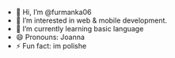 - 👋 Hi, I’m @furmanka06
- 👀 I’m interested in web & mobile development.
- 🌱 I’m currently learning  basic language
- 😄 Pronouns: Joanna
- ⚡ Fun fact: im polishe

<!---
furmanka06/furmanka06 is a ✨ special ✨ repository because its `README.md` (this file) appears on your GitHub profile.
You can click the Preview link to take a look at your changes.
--->
